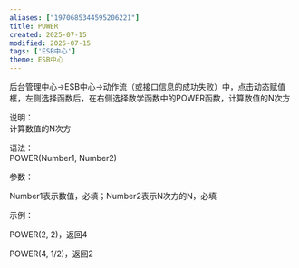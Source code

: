 ```yaml
---
aliases: ["1970685344595206221"]
title: POWER
created: 2025-07-15
modified: 2025-07-15
tags: ['ESB中心']
theme: ESB中心
---
```


后台管理中心->ESB中心->动作流（或接口信息的成功失败）中，点击动态赋值框，左侧选择函数后，在右侧选择数学函数中的POWER函数，计算数值的N次方

说明：  
计算数值的N次方

语法：  
POWER(Number1, Number2)  

参数：

Number1表示数值，必填；Number2表示N次方的N，必填

示例：

POWER(2, 2)，返回4

POWER(4, 1/2)，返回2